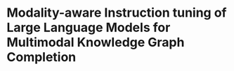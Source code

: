 # Modality-aware Instruction tuning of Large Language Models for Multimodal Knowledge Graph Completion
